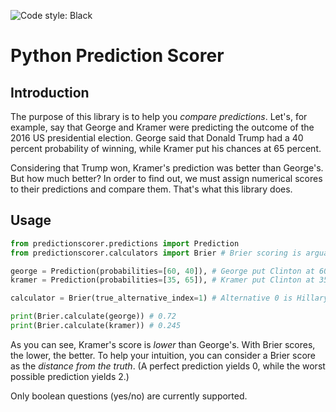 ![Code style: Black](https://img.shields.io/badge/code%20style-black-000000.svg)

# Python Prediction Scorer

## Introduction

The purpose of this library is to help you _compare predictions_. Let's, for example, say that George and Kramer were predicting the outcome of the 2016 US presidential election. George said that Donald Trump had a 40 percent probability of winning, while Kramer put his chances at 65 percent.

Considering that Trump won, Kramer's prediction was better than George's. But how much better? In order to find out, we must assign numerical scores to their predictions and compare them. That's what this library does.

## Usage

```python
from predictionscorer.predictions import Prediction
from predictionscorer.calculators import Brier # Brier scoring is arguably the most common way of scoring predictions.

george = Prediction(probabilities=[60, 40]), # George put Clinton at 60 % and Trump at 40 %.
kramer = Prediction(probabilities=[35, 65]), # Kramer put Clinton at 35 % and Trump at 65 %.

calculator = Brier(true_alternative_index=1) # Alternative 0 is Hillary Clinton. Alternative 1 is Donald Trump.

print(Brier.calculate(george)) # 0.72
print(Brier.calculate(kramer)) # 0.245
```

As you can see, Kramer's score is _lower_ than George's. With Brier scores, the lower, the better. To help your intuition, you can consider a Brier score as the _distance from the truth_. (A perfect prediction yields 0, while the worst possible prediction yields 2.)

Only boolean questions (yes/no) are currently supported.
